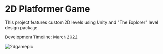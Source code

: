 # 2D Platformer Game
This project features custom 2D levels using Unity and "The Explorer" level design package.

Development Timeline: March 2022

![2dgamepic](https://user-images.githubusercontent.com/102738900/192163848-64d3eb33-d2de-4dd9-b7f6-031cdbeba4c4.PNG)

